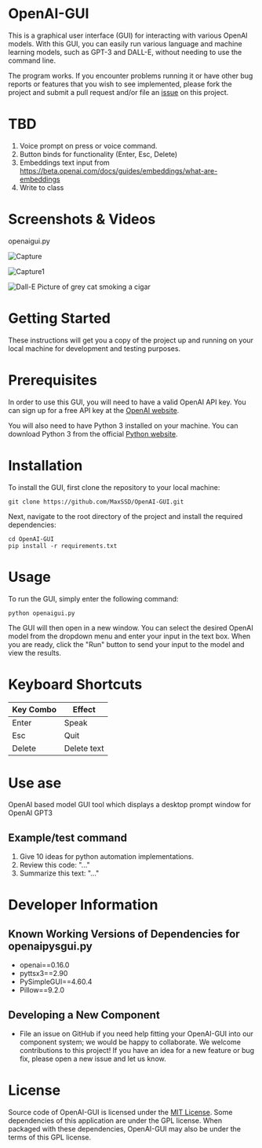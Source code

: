# OpenAI-GUI

This is a graphical user interface (GUI) for interacting with various OpenAI models. With this GUI, you can easily run various language and machine learning models, such as GPT-3 and DALL-E, without needing to use the command line.

The program works. If you encounter problems running it or have other bug reports or features that you wish to see implemented, please fork the project and submit a pull request and/or file an [issue](https://github.com/MaxSSD/OpenAI-GUI/issues) on this project.

# TBD
1. Voice prompt on press or voice command.
2. Button binds for functionality (Enter, Esc, Delete)
3. Embeddings text input from https://beta.openai.com/docs/guides/embeddings/what-are-embeddings
4. Write to class

# Screenshots & Videos
openaigui.py

![Capture](https://user-images.githubusercontent.com/86234226/211484577-812ae20a-b9c5-44ec-b37f-2c545e52cbf5.PNG)

![Capture1](https://user-images.githubusercontent.com/86234226/211484606-3217075c-04cd-493a-ad4f-9d833daf0d0c.PNG)

![Dall-E Picture of grey cat smoking a cigar](https://user-images.githubusercontent.com/86234226/211488407-69a46796-f3b5-4796-9caa-33a4a8d005eb.PNG)

# Getting Started
These instructions will get you a copy of the project up and running on your local machine for development and testing purposes.

# Prerequisites
In order to use this GUI, you will need to have a valid OpenAI API key. You can sign up for a free API key at the [OpenAI website](https://beta.openai.com/account/api-keys).

You will also need to have Python 3 installed on your machine. You can download Python 3 from the official [Python website](https://www.python.org/downloads/).

# Installation
To install the GUI, first clone the repository to your local machine:

```
git clone https://github.com/MaxSSD/OpenAI-GUI.git
```
Next, navigate to the root directory of the project and install the required dependencies:
```
cd OpenAI-GUI
pip install -r requirements.txt
```
# Usage
To run the GUI, simply enter the following command:
```
python openaigui.py
```
The GUI will then open in a new window. You can select the desired OpenAI model from the dropdown menu and enter your input in the text box. When you are ready, click the "Run" button to send your input to the model and view the results.

# Keyboard Shortcuts
| Key Combo                 | Effect                                             |
| ------------------------- | -------------------------------------------------- |
| Enter                     | Speak                                              |
| Esc                       | Quit                                               |
| Delete                    | Delete text                                        |


# Use ase
OpenAI based model GUI tool which displays a desktop prompt window for OpenAI GPT3

## Example/test command
1. Give 10 ideas for python automation implementations.
2. Review this code: "..."
3. Summarize this text: "..."

# Developer Information
## Known Working Versions of Dependencies for openaipysgui.py
* openai==0.16.0
* pyttsx3==2.90
* PySimpleGUI==4.60.4
* Pillow==9.2.0

## Developing a New Component
* File an issue on GitHub if you need help fitting your OpenAI-GUI into our component system; we would be happy to collaborate. We welcome contributions to this project! If you have an idea for a new feature or bug fix, please open a new issue and let us know.

# License
Source code of OpenAI-GUI is licensed under the [MIT License](https://github.com/MaxSSD/OpenAI-GUI/blob/main/LICENSE).
Some dependencies of this application are under the GPL license. When packaged with these dependencies, OpenAI-GUI may also be under the terms of this GPL license.
